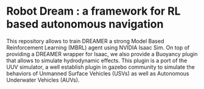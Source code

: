 # Robot Dream : a framework for RL based autonomous navigation

This repository allows to train DREAMER a strong Model Based Reinforcement Learning (MBRL) agent using NVIDIA Isaac Sim.
On top of providing a DREAMER wrapper for Isaac, we also provide a Buoyancy plugin that allows to simulate hydrodynamic effects.
This plugin is a port of the UUV simulator, a well establish plugin in gazebo community to simulate the behaviors of Unmanned Surface Vehicles (USVs) as well as Autonomous Underwater Vehicles (AUVs).

# 
